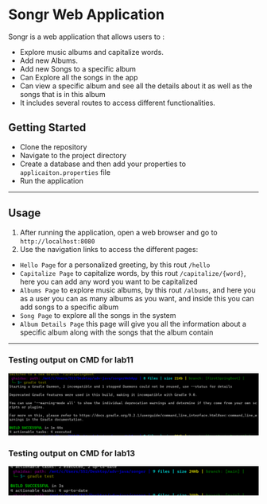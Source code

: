# Songr Web Application

Songr is a web application that allows users to :

- Explore music albums and capitalize words.
- Add new Albums.
- Add new Songs to a specific album
- Can Explore all the songs in the app 
- Can view a specific album and see all the details about it as well as the songs that is in this album
- It includes several routes to access different functionalities.

## Getting Started

- Clone the repository
- Navigate to the project directory
- Create a database and then add your properties to `applicaiton.properties` file 
- Run the application 

---

## Usage

1. After running the application, open a web browser and go to `http://localhost:8080`
2. Use the navigation links to access the different pages:
- `Hello Page` for a personalized greeting, by this rout `/hello`
- `Capitalize Page` to capitalize words, by this rout `/capitalize/{word}`, here you can add any word you want to be capitalized
- `Albums Page` to explore music albums, by this rout `/albums`, and here you as a user you can as many albums as you want, and inside this you can add songs to a specific album
- `Song Page` to explore all the songs in the system
- `Album Details Page` this page will give you all the information about a specific album along with the songs that the album contain

---

### Testing output on CMD for lab11

![](img/testingOutputLab11.png)


### Testing output on CMD for lab13

![](img/testLab13.png)